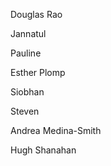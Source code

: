 
Douglas Rao

Jannatul 

Pauline

Esther Plomp

Siobhan

Steven

Andrea Medina-Smith

Hugh Shanahan

